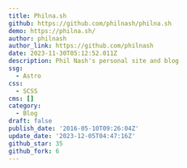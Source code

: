 ```yaml
---
title: Philna.sh
github: https://github.com/philnash/philna.sh
demo: https://philna.sh/
author: philnash
author_link: https://github.com/philnash
date: 2023-11-30T05:12:52.011Z
description: Phil Nash's personal site and blog
ssg:
  - Astro
css:
  - SCSS
cms: []
category:
  - Blog
draft: false
publish_date: '2016-05-10T09:26:04Z'
update_date: '2023-12-05T04:47:16Z'
github_star: 35
github_fork: 6
---
```

